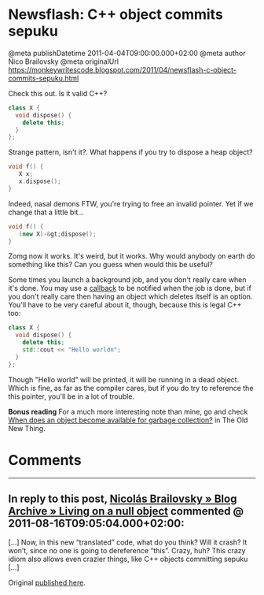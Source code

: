 # Newsflash: C++ object commits sepuku

@meta publishDatetime 2011-04-04T09:00:00.000+02:00
@meta author Nico Brailovsky
@meta originalUrl https://monkeywritescode.blogspot.com/2011/04/newsflash-c-object-commits-sepuku.html

Check this out. Is it valid C++?

```c++
class X {
  void dispose() {
    delete this;
  }
};
```

Strange pattern, isn't it?. What happens if you try to dispose a heap object?

```c++
void f() {
   X x;
   x.dispose();
}
```

Indeed, nasal demons FTW, you're trying to free an invalid pointer. Yet if we change that a little bit...

```c++
void f() {
   (new X)-&gt;dispose();
}
```

Zomg now it works. It's weird, but it works. Why would anybody on earth do something like this? Can you guess when would this be useful?

Some times you launch a background job, and you don't really care when it's done. You may use a [callback](md_blog/2009/0803_CMagiccallbackssolved.md) to be notified when the job is done, but if you don't really care then having an object which deletes itself is an option. You'll have to be very careful about it, though, because this is legal C++ too:

```c++
class X {
  void dispose() {
    delete this;
    std::cout << "Hello worldn";
  }
};
```

Though "Hello world" will be printed, it will be running in a dead object. Which is fine, as far as the compiler cares, but if you do try to reference the this pointer, you'll be in a lot of trouble.

**Bonus reading**
For a much more interesting note than mine, go and check [When does an object become available for garbage collection?](http://blogs.msdn.com/b/oldnewthing/archive/2010/08/10/10048149.aspx) in The Old New Thing.


# Comments

---
## In reply to this post, [Nicolás Brailovsky » Blog Archive » Living on a null object](md_blog/2011/0816_Livingonanullobject.md) commented @ 2011-08-16T09:05:04.000+02:00:

[...] Now, in this new “translated” code, what do you think? Will it crash? It won’t, since no one is going to dereference “this”. Crazy, huh? This crazy idiom also allows even crazier things, like C++ objects committing sepuku [...]

Original [published here](md_blog/2011/0404_NewsflashCobjectcommitssepuku.md).
